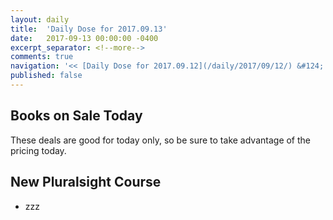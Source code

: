 ```yaml
---
layout: daily
title:  'Daily Dose for 2017.09.13'
date:   2017-09-13 00:00:00 -0400
excerpt_separator: <!--more-->
comments: true
navigation: '<< [Daily Dose for 2017.09.12](/daily/2017/09/12/) &#124; [Sep 2017](/daily/2017/09/) &#124; [2017](/daily/2017/) &#124; [Daily Dose for 2017.09.14](/daily/2017/09/14/) >>'
published: false
---
```

## Books on Sale Today ##
These deals are good for today only, so be sure to take advantage of the pricing today.

## New Pluralsight Course ## 
* zzz
